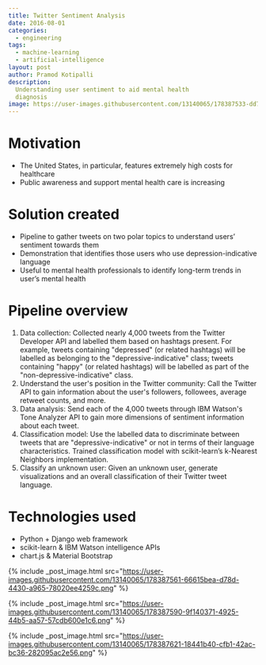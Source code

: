```yaml
---
title: Twitter Sentiment Analysis
date: 2016-08-01
categories:
  - engineering
tags:
  - machine-learning
  - artificial-intelligence
layout: post
author: Pramod Kotipalli
description:
  Understanding user sentiment to aid mental health
  diagnosis
image: https://user-images.githubusercontent.com/13140065/178387533-dd7c868a-b32d-4995-a9c4-99503e06d02c.png
---
```


# Motivation

- The United States, in particular, features extremely high
  costs for healthcare
- Public awareness and support mental health care is
  increasing

# Solution created

- Pipeline to gather tweets on two polar topics to
  understand users’ sentiment towards them
- Demonstration that identifies those users who use
  depression-indicative language
- Useful to mental health professionals to identify
  long-term trends in user’s mental health

# Pipeline overview

1. Data collection: Collected nearly 4,000 tweets from the
   Twitter Developer API and labelled them based on hashtags
   present. For example, tweets containing "depressed" (or
   related hashtags) will be labelled as belonging to the
   "depressive-indicative" class; tweets containing "happy"
   (or related hashtags) will be labelled as part of the
   "non-depressive-indicative" class.
2. Understand the user's position in the Twitter community:
   Call the Twitter API to gain information about the user's
   followers, followees, average retweet counts, and more.
3. Data analysis: Send each of the 4,000 tweets through IBM
   Watson's Tone Analyzer API to gain more dimensions of
   sentiment information about each tweet.
4. Classification model: Use the labelled data to
   discriminate between tweets that are
   "depressive-indicative" or not in terms of their language
   characteristics. Trained classification model with
   scikit-learn’s k-Nearest Neighbors implementation.
5. Classify an unknown user: Given an unknown user, generate
   visualizations and an overall classification of their
   Twitter tweet language.

# Technologies used

- Python + Django web framework
- scikit-learn & IBM Watson intelligence APIs
- chart.js & Material Bootstrap

{% include _post_image.html src="https://user-images.githubusercontent.com/13140065/178387561-66615bea-d78d-4430-a965-78020ee4259c.png" %}

{% include _post_image.html src="https://user-images.githubusercontent.com/13140065/178387590-9f140371-4925-44b5-aa57-57cdb600e1c6.png" %}

{% include _post_image.html src="https://user-images.githubusercontent.com/13140065/178387621-18441b40-cfb1-42ac-bc36-282095ac2e56.png" %}

